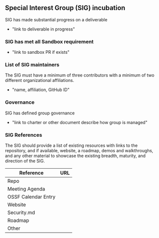 ## Special Interest Group (SIG) incubation

SIG has made substantial progress on a deliverable
  * "link to deliverable in progress"

### SIG has met all Sandbox requirement
  * "link to sandbox PR if exists"

### List of SIG maintainers
The SIG must have a minimum of three contributors with a minimum of two different organizational affiliations.
  * "name, affiliation, GitHub ID"

### Governance
SIG has defined group governance
  * "link to charter or other document describe how group is managed"

### SIG References
The SIG should provide a list of existing resources with links to the repository, and if available, website, a roadmap, demos and walkthroughs, and any other material to showcase the existing breadth, maturity, and direction of the SIG.

 Reference           | URL |
|---------------------|-----|
| Repo                  |     |
| Meeting Agenda        |     |
| OSSF Calendar Entry   |     |
| Website               |     |
| Security.md           |     |
| Roadmap               |     |
| Other                 |     |

